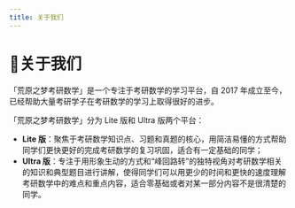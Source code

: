 ```yaml
---
title: 关于我们
---
```


# 🚩关于我们 

「荒原之梦考研数学」是一个专注于考研数学的学习平台，自 2017 年成立至今，已经帮助大量考研学子在考研数学的学习上取得很好的进步。

「荒原之梦考研数学」分为 Lite 版和 Ultra 版两个平台：

- **Lite 版**：聚焦于考研数学知识点、习题和真题的核心，用简洁易懂的方式帮助同学们更快更好的完成考研数学的复习巩固，适合有一定基础的同学；
- **Ultra 版**：专注于用形象生动的方式和“峰回路转”的独特视角对考研数学相关的知识和典型题目进行讲解，使得同学们可以用更少的时间和更快的速度理解考研数学中的难点和重点内容，适合零基础或者对某一部分内容不是很清楚的同学。

